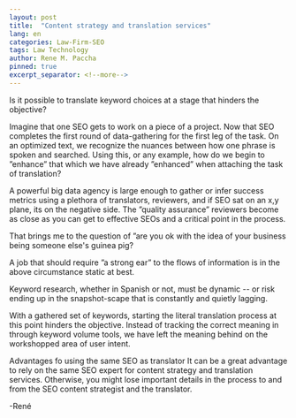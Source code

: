 ```yaml
---
layout: post
title:  "Content strategy and translation services"
lang: en
categories: Law-Firm-SEO
tags: Law Technology
author: Rene M. Paccha
pinned: true
excerpt_separator: <!--more-->
---
```




Is it possible to translate keyword choices at a stage that hinders the objective?

Imagine that one SEO gets to work on a piece of a project. Now that SEO completes the first round of data-gathering for the first leg of the task. On an optimized text, we recognize the nuances between how one phrase is spoken and searched.  Using this, or any example, how do we begin to ”enhance” that which we have already ”enhanced” when attaching the task of translation?

A powerful big data agency is large enough to gather or infer success metrics using a plethora of translators, reviewers,  and if SEO sat on an x,y plane, its on the negative side.  The ”quality assurance” reviewers become as close as you can get to effective SEOs and a critical point in the process.

That brings me to the question of ”are you ok with the idea of your business being someone else's guinea pig?

A job that should require ”a strong ear” to the flows of information is in the above circumstance static at best.  

Keyword research, whether in Spanish or not, must be dynamic -- or risk ending up in the snapshot-scape that is constantly and  quietly lagging.

With a gathered set of keywords, starting the literal translation process at this point hinders the objective.    Instead of tracking the correct meaning in through keyword volume tools,  we have left the meaning behind on the workshopped area of user intent.




Advantages fo using the same SEO as translator
It can be a great advantage to rely on the same SEO expert for content strategy and translation services. Otherwise, you might lose important details in the process to and from the SEO content strategist and the translator.

-René

